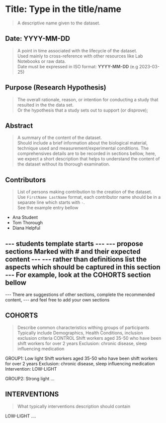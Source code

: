 # Title: Type in the title/name
> A descriptive name given to the dataset.

## Date: YYYY-MM-DD
> A point in time associated with the lifecycle of the dataset.  
> Used mainly to cross-reference with other resources like Lab Notebooks or raw data.  
> Date must be expressed in ISO format: **YYYY-MM-DD** (e.g 2023-03-25)  

## Purpose (Research Hypothesis)
> The overall rationale, reason, or intention for conducting a study that resulted in the the data set.   
> Or the hypothesis that a study sets out to support (or disprove);

## Abstract
> A summary of the content of the dataset.  
> Should include a brief information about the biological material, technique used
> and measurement/experimental conditions. 
> The comprehensives details are to be recorded in sections bellow, here, 
> we expect a short description that helps to understand the content of the dataset without its thorough examination.

## Contributors
> List of persons making contribution to the creation of the dataset.  
> Use `FirstName LastName` format, each contributor name should be in a separate line which starts with `-`.  
> See the example entry bellow
- Ana Student
- Tom Thorough
- Diana Helpful

--- students template starts ---
--- propose sections Marked with # and their expected content ---
--- rather than definitions list the aspects which should be captured in this section
--- For example, look at the COHORTS section bellow
--- 
--- There are suggestions of other sections, complete the recommended content, 
--- and feel free to add your own sections

## COHORTS
> Describe common characteristics withing groups of participants 
> Typically include Demographics, Health Conditions, inclusion exclusion criteria
CONTROL
Shift workers aged 35-50 who have been shift workers for over 2 years
Exclusion: chronic disease, sleep influencing medication

GROUP1: Low light
Shift workers aged 35-50 who have been shift workers for over 2 years
Exclusion: chronic disease, sleep influencing medication
Intervention: LOW-LIGHT

GROUP2: Strong light
...

## INTERVENTIONS
> What typically interventions description should contain
>
>
>
LOW-LIGHT
....